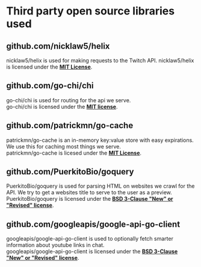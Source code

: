 # Third party open source libraries used
## github.com/nicklaw5/helix
nicklaw5/helix is used for making requests to the Twitch API.
nicklaw5/helix is licensed under the [**MIT License**](https://github.com/nicklaw5/helix/blob/main/LICENSE).

## github.com/go-chi/chi
go-chi/chi is used for routing for the api we serve.  
go-chi/chi is licensed under the [**MIT license**](https://github.com/go-chi/chi/blob/master/LICENSE).

## github.com/patrickmn/go-cache
patrickmn/go-cache is an in-memory key:value store with easy expirations. We use this for caching most things we serve.  
patrickmn/go-cache is licesed under the [**MIT License**](https://github.com/patrickmn/go-cache/blob/master/LICENSE).

## github.com/PuerkitoBio/goquery
PuerkitoBio/goquery is used for parsing HTML on websites we crawl for the API. We try to get a websites title to serve to the user as a preview.  
PuerkitoBio/goquery is licensed under the [**BSD 3-Clause "New" or "Revised" license**](https://github.com/PuerkitoBio/goquery/blob/master/LICENSE).

## github.com/googleapis/google-api-go-client
googleapis/google-api-go-client is used to optionally fetch smarter information about youtube links in chat.  
googleapis/google-api-go-client is licensed under the [**BSD 3-Clause "New" or "Revised" license**](https://github.com/googleapis/google-api-go-client/blob/master/LICENSE).
